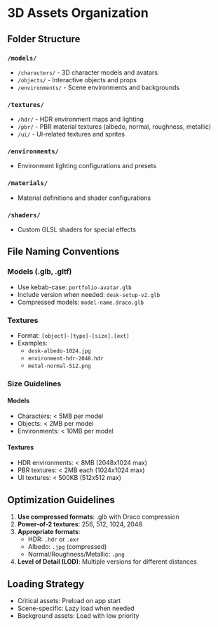 # 3D Assets Organization

## Folder Structure

### `/models/`
- `/characters/` - 3D character models and avatars
- `/objects/` - Interactive objects and props
- `/environments/` - Scene environments and backgrounds

### `/textures/`
- `/hdr/` - HDR environment maps and lighting
- `/pbr/` - PBR material textures (albedo, normal, roughness, metallic)
- `/ui/` - UI-related textures and sprites

### `/environments/`
- Environment lighting configurations and presets

### `/materials/`
- Material definitions and shader configurations

### `/shaders/`
- Custom GLSL shaders for special effects

## File Naming Conventions

### Models (.glb, .gltf)
- Use kebab-case: `portfolio-avatar.glb`
- Include version when needed: `desk-setup-v2.glb`
- Compressed models: `model-name.draco.glb`

### Textures
- Format: `[object]-[type]-[size].[ext]`
- Examples:
  - `desk-albedo-1024.jpg`
  - `environment-hdr-2048.hdr`
  - `metal-normal-512.png`

### Size Guidelines

#### Models
- Characters: < 5MB per model
- Objects: < 2MB per model
- Environments: < 10MB per model

#### Textures
- HDR environments: < 8MB (2048x1024 max)
- PBR textures: < 2MB each (1024x1024 max)
- UI textures: < 500KB (512x512 max)

## Optimization Guidelines

1. **Use compressed formats**: .glb with Draco compression
2. **Power-of-2 textures**: 256, 512, 1024, 2048
3. **Appropriate formats**:
   - HDR: `.hdr` or `.exr`
   - Albedo: `.jpg` (compressed)
   - Normal/Roughness/Metallic: `.png`
4. **Level of Detail (LOD)**: Multiple versions for different distances

## Loading Strategy

- Critical assets: Preload on app start
- Scene-specific: Lazy load when needed
- Background assets: Load with low priority